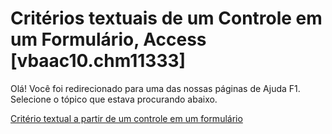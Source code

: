 
# Critérios textuais de um Controle em um Formulário, Access [vbaac10.chm11333]

Olá! Você foi redirecionado para uma das nossas páginas de Ajuda F1. Selecione o tópico que estava procurando abaixo.

[Critério textual a partir de um controle em um formulário](http://msdn.microsoft.com/library/bb139d5e-0807-9492-442d-b7e569d8cecb%28Office.15%29.aspx)
